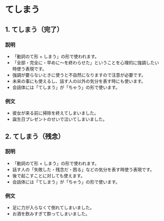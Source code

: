 # てしまう

## 1. てしまう（完了）

### 説明

- 「動詞のて形 + しまう」の形で使われます。
- 「全部・完全に・早めに～を終わらせた」ということを心理的に強調したい時使う表現です。
- 強調が要らないときに使うと不自然になりますので注意が必要です。
- 未来の事にも使えるし、話す人の以外の気分を表す時にも使います。
- 会話体には「てしまう」が「ちゃう」の形で使います。

### 例文

- 彼女が来る前に掃除を終えてしまいました。
- 誕生日プレゼントのせいで泣いてしまいました。

## 2. てしまう（残念）

### 説明

- 「動詞のて形 + しまう」の形で使われます。
- 話す人の「失敗した・残念だ・困る」などの気分を表す時使う表現です。
- 後で起こすことに対しても使えます。
- 会話体には「てしまう」が「ちゃう」の形で使います。

### 例文

- 足に力が入らなくて倒れてしまいました。
- お酒を飲みすぎて酔ってしまいました。